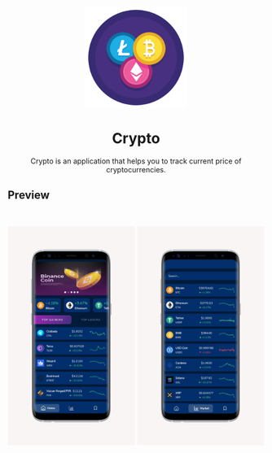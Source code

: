 
<div align="center">
  <a href="https://github.com/ariaramin/Crypto">
    <img src="https://github.com/ariaramin/Crypto/blob/master/app/src/main/res/drawable/icon.png" alt="Logo" width="200">
  </a>

  <h1 align="center">Crypto</h1>

  <p align="center">
    Crypto is an application that helps you to track current price of cryptocurrencies.
  </p>
</div>


## Preview
<br />
<p align="center">
  <img src="https://github.com/ariaramin/Crypto/blob/master/previews/Screenshot.png" width="250" /> 
  <img src="https://github.com/ariaramin/Crypto/blob/master/previews/Screenshot2.png" width="250" />
  <img src="https://gith